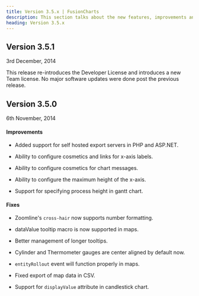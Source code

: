 ```yaml
---
title: Version 3.5.x | FusionCharts
description: This section talks about the new features, improvements and fixes for v3.5.x.
heading: Version 3.5.x
---
```


<h2 class="sub-heading">Version 3.5.1</h2>
3rd December, 2014

This release re-introduces the Developer License and introduces a new Team license. No major software updates were done post the previous release.

<h2 class="sub-heading">Version 3.5.0</h2>
6th November, 2014

<h4 class="sub-heading">Improvements</h4>

- Added support for self hosted export servers in PHP and ASP.NET.

- Ability to configure cosmetics and links for x-axis labels.

- Ability to configure cosmetics for chart messages.

- Ability to configure the maximum height of the x-axis.

- Support for specifying process height in gantt chart.

<h4>Fixes</h4>

- Zoomline's `cross-hair` now supports number formatting.

- dataValue tooltip macro is now supported in maps.

- Better management of longer tooltips.

- Cylinder and Thermometer gauges are center aligned by default now.

- `entityRollout` event will function properly in maps.

- Fixed export of map data in CSV.

- Support for `displayValue` attribute in candlestick chart.
